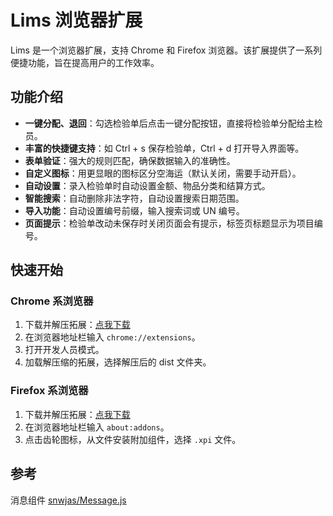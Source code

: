 # Lims 浏览器扩展

Lims 是一个浏览器扩展，支持 Chrome 和 Firefox 浏览器。该扩展提供了一系列便捷功能，旨在提高用户的工作效率。

## 功能介绍

- **一键分配、退回**：勾选检验单后点击一键分配按钮，直接将检验单分配给主检员。
- **丰富的快捷键支持**：如 Ctrl + s 保存检验单，Ctrl + d 打开导入界面等。
- **表单验证**：强大的规则匹配，确保数据输入的准确性。
- **自定义图标**：用更显眼的图标区分空海运（默认关闭，需要手动开启）。
- **自动设置**：录入检验单时自动设置金额、物品分类和结算方式。
- **智能搜索**：自动删除非法字符，自动设置搜索日期范围。
- **导入功能**：自动设置编号前缀，输入搜索词或 UN 编号。
- **页面提示**：检验单改动未保存时关闭页面会有提示，标签页标题显示为项目编号。

## 快速开始

### Chrome 系浏览器

1. 下载并解压拓展：[点我下载](https://ghp.ci/https://github.com/initialencounter/chrome-extensions/releases/download/v1.7.2/lims-v1.7.2.chrome.zip)
2. 在浏览器地址栏输入 `chrome://extensions`。
3. 打开开发人员模式。
4. 加载解压缩的拓展，选择解压后的 dist 文件夹。

### Firefox 系浏览器

1. 下载并解压拓展：[点我下载](https://ghp.ci/https://github.com/initialencounter/chrome-extensions/releases/download/v1.7.2/lims-v1.7.2.firefox.xpi)
2. 在浏览器地址栏输入 `about:addons`。
3. 点击齿轮图标，从文件安装附加组件，选择 `.xpi` 文件。

## 参考

消息组件 [snwjas/Message.js](https://github.com/snwjas/Message.js)
